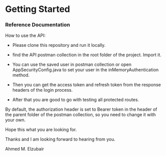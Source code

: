 # Getting Started

### Reference Documentation

How to use the API:

- Please clone this repository and run it locally. 

- find the API postman collection in the root folder of the project.
Import it.
- You can use the saved user in postman collection or open AppSecurityConfig.java to set your user in the inMemoryAuthentication method.
- Then you can get the access token and refresh token from the response headers of the login process.
- After that you are good to go with testing all protected routes.

By default, the authorization header is set to Bearer token in the header of the parent folder of the postman collection, so you need to change it with your own.

Hope this what you are looking for.

Thanks and I am looking forward to hearing from you.

Ahmed M. Elzubair